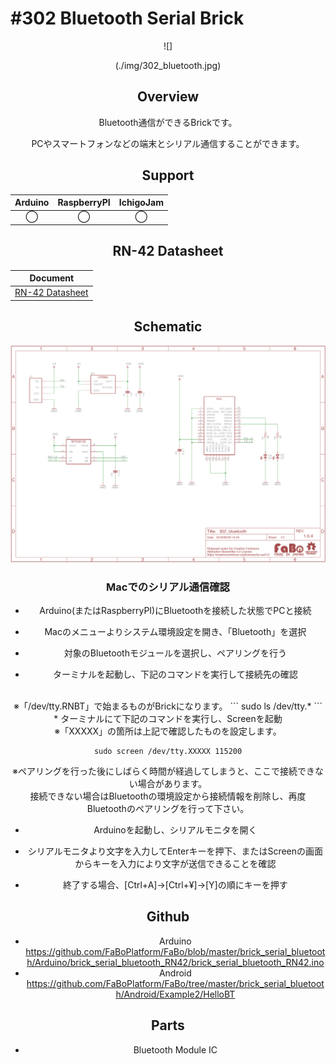 # #302 Bluetooth Serial Brick

<center>![]

(./img/302_bluetooth.jpg)
<!--COLORME-->

## Overview
Bluetooth通信ができるBrickです。

PCやスマートフォンなどの端末とシリアル通信することができます。

## Support
|Arduino|RaspberryPI|IchigoJam|
|:--:|:--:|:--:|
|◯|◯|◯|

## RN-42 Datasheet

|Document|
|--|
|[RN-42 Datasheet](http://ww1.microchip.com/downloads/en/DeviceDoc/rn-42-ds-v2.32r.pdf)|

## Schematic
![](./img/302_bluetooth_sch.png)


### Macでのシリアル通信確認
* Arduino(またはRaspberryPI)にBluetoothを接続した状態でPCと接続

* Macのメニューよりシステム環境設定を開き、「Bluetooth」を選択

* 対象のBluetoothモジュールを選択し、ペアリングを行う

* ターミナルを起動し、下記のコマンドを実行して接続先の確認
<br>
※「/dev/tty.RNBT」で始まるものがBrickになります。
```
sudo ls /dev/tty.*
```
* ターミナルにて下記のコマンドを実行し、Screenを起動
<br>
※「XXXXX」の箇所は上記で確認したものを設定します。

```
sudo screen /dev/tty.XXXXX 115200
```
※ペアリングを行った後にしばらく時間が経過してしまうと、ここで接続できない場合があります。
<br>
接続できない場合はBluetoothの環境設定から接続情報を削除し、再度Bluetoothのペアリングを行って下さい。

* Arduinoを起動し、シリアルモニタを開く

* シリアルモニタより文字を入力してEnterキーを押下、またはScreenの画面からキーを入力により文字が送信できることを確認

* 終了する場合、[Ctrl+A]->[Ctrl+¥]->[Y]の順にキーを押す


## Github
* Arduino
https://github.com/FaBoPlatform/FaBo/blob/master/brick_serial_bluetooth/Arduino/brick_serial_bluetooth_RN42/brick_serial_bluetooth_RN42.ino
* Android
https://github.com/FaBoPlatform/FaBo/tree/master/brick_serial_bluetooth/Android/Example2/HelloBT

## Parts
- Bluetooth Module IC
